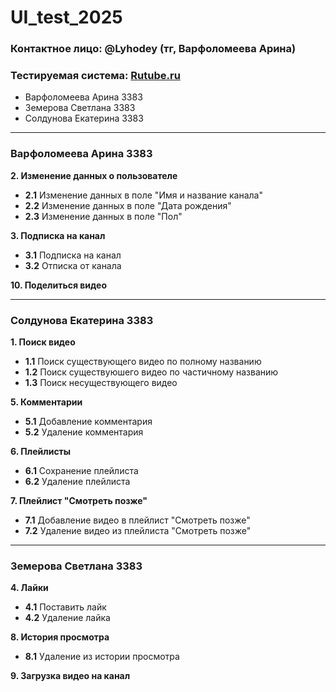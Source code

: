 # UI_test_2025 
### Контактное лицо: @Lyhodey (тг, Варфоломеева Арина) 
### Тестируемая система: [Rutube.ru](https://rutube.ru/)
* Варфоломеева Арина 3383
* Земерова Светлана 3383
* Солдунова Екатерина 3383
---
### Варфоломеева Арина 3383
**2. Изменение данных о пользователе**  
- **2.1** Изменение данных в поле "Имя и название канала"  
- **2.2** Изменение данных в поле "Дата рождения"  
- **2.3** Изменение данных в поле "Пол"

**3. Подписка на канал**
- **3.1** Подписка на канал
- **3.2** Отписка от канала

**10. Поделиться видео**

---
### Солдунова Екатерина 3383
**1. Поиск видео**  
- **1.1** Поиск существующего видео по полному названию  
- **1.2** Поиск существуюшего видео по частичному названию  
- **1.3** Поиск несуществующего видео

**5. Комментарии**
- **5.1** Добавление комментария  
- **5.2** Удаление комментария  

**6. Плейлисты** 
- **6.1** Сохранение плейлиста  
- **6.2** Удаление плейлиста  

**7. Плейлист "Смотреть позже"**  
- **7.1** Добавление видео в плейлист "Смотреть позже"  
- **7.2** Удаление видео из плейлиста "Смотреть позже"  

---
### Земерова Светлана 3383
**4. Лайки**  
- **4.1** Поставить лайк  
- **4.2** Удаление лайка

**8. История просмотра** 
- **8.1** Удаление из истории просмотра

**9. Загрузка видео на канал**
